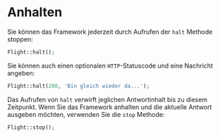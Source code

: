 # Anhalten

Sie können das Framework jederzeit durch Aufrufen der `halt` Methode stoppen:

```php
Flight::halt();
```

Sie können auch einen optionalen `HTTP`-Statuscode und eine Nachricht angeben:

```php
Flight::halt(200, 'Bin gleich wieder da...');
```

Das Aufrufen von `halt` verwirft jeglichen Antwortinhalt bis zu diesem Zeitpunkt. Wenn Sie das Framework anhalten und die aktuelle Antwort ausgeben möchten, verwenden Sie die `stop` Methode:

```php
Flight::stop();
```